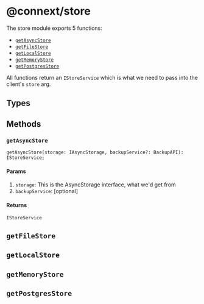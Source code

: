 
# @connext/store

The store module exports 5 functions:
 - [`getAsyncStore`](#geasyncstore)
 - [`getFileStore`](#getFileStore)
 - [`getLocalStore`](#getLocalStore)
 - [`getMemoryStore`](#getMemoryStore)
 - [`getPostgresStore`](#getPostgresStore)

All functions return an `IStoreService` which is what we need to pass into the client's `store` arg.

## Types

## Methods

### `getAsyncStore`

```
getAsyncStore(storage: IAsyncStorage, backupService?: BackupAPI): IStoreService;
```

#### Params

1. `storage`: This is the AsyncStorage interface, what we'd get from
2. `backupService`: [optional]

#### Returns

`IStoreService`

## `getFileStore`
## `getLocalStore`
## `getMemoryStore`
## `getPostgresStore`
